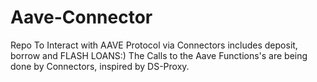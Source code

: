 # Aave-Connector
Repo To Interact with AAVE Protocol via Connectors includes deposit, borrow and FLASH LOANS:)
The Calls to the Aave Functions's are being done by Connectors, inspired by DS-Proxy.
